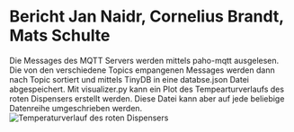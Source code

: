 # Bericht Jan Naidr, Cornelius Brandt, Mats Schulte

Die Messages des MQTT Servers werden mittels paho-mqtt ausgelesen. Die von den verschiedene Topics empangenen Messages werden dann nach Topic sortiert und mittels TinyDB in eine databse.json Datei abgespeichert. Mit visualizer.py kann ein Plot des Tempearturverlaufs des roten Dispensers erstellt werden. Diese Datei kann aber auf jede beliebige Datenreihe umgeschrieben werden. ![Temperaturverlauf des roten Dispensers](./temperaturverlauf_roter_dispenser.png)